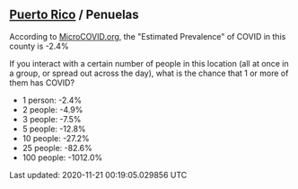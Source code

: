 
## [Puerto Rico](/united-states/puerto-rico) / Penuelas

According to [MicroCOVID.org](http://microcovid.org),
the "Estimated Prevalence" of COVID in this county is -2.4%

If you interact with a certain number of people in this location
(all at once in a group, or spread out across the day), what is the chance that
1 or more of them has COVID?

- 1 person: -2.4%
- 2 people: -4.9%
- 3 people: -7.5%
- 5 people: -12.8%
- 10 people: -27.2%
- 25 people: -82.6%
- 100 people: -1012.0%

Last updated: 2020-11-21 00:19:05.029856 UTC
